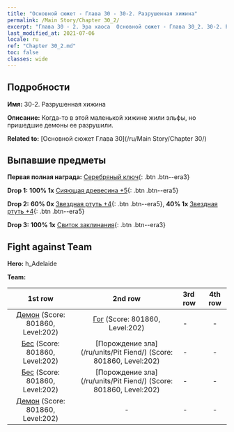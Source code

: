 ```yaml
---
title: "Основной сюжет - Глава 30 - 30-2. Разрушенная хижина"
permalink: /Main Story/Chapter 30_2/
excerpt: "Глава 30 - 2. Эра хаоса  Основной сюжет - Глава 30_2. 30-2. Разрушенная хижина"
last_modified_at: 2021-07-06
locale: ru
ref: "Chapter 30_2.md"
toc: false
classes: wide
---
```


## Подробности

 **Имя:** 30-2. Разрушенная хижина

 **Описание:** Когда-то в этой маленькой хижине жили эльфы, но пришедшие демоны ее разрушили.

 **Related to:** [Основной сюжет Глава 30](/ru/Main Story/Chapter 30/)

## Выпавшие предметы

 **Первая полная награда:** [Серебряный ключ](/ItemsRU/con_693/){: .btn .btn--era3}

 **Drop 1:** **100% 1x** [Сияющая древесина +5](/ItemsRU/mat_97/){: .btn .btn--era5}

 **Drop 2:** **60% 0x** [Звездная ртуть +4](/ItemsRU/mat_91/){: .btn .btn--era5}, **40% 1x** [Звездная ртуть +4](/ItemsRU/mat_91/){: .btn .btn--era5}

 **Drop 3:** **100% 1x** [Свиток заклинания](/ItemsRU/con_694/){: .btn .btn--era3}


## Fight against Team
 **Hero:** h_Adelaide

 **Team:**


  | 1st row | 2nd row | 3rd row | 4th row |
  |:----:|:----:|:----|:----:|
  | [Демон](/ru/units/Demon/) (Score: 801860, Level:202)  | [Гог](/ru/units/Gog/) (Score: 801860, Level:202)  | - | - |
  | [Бес](/ru/units/Imp/) (Score: 801860, Level:202)  | [Порождение зла](/ru/units/Pit Fiend/) (Score: 801860, Level:202)  | - | - |
  | [Бес](/ru/units/Imp/) (Score: 801860, Level:202)  | [Порождение зла](/ru/units/Pit Fiend/) (Score: 801860, Level:202)  | - | - |
  | [Демон](/ru/units/Demon/) (Score: 801860, Level:202)  | - | - | - |


